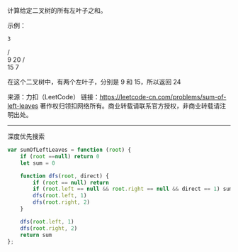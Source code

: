 计算给定二叉树的所有左叶子之和。

示例：

    3
   / \
  9  20
    /  \
   15   7

在这个二叉树中，有两个左叶子，分别是 9 和 15，所以返回 24

来源：力扣（LeetCode）
链接：https://leetcode-cn.com/problems/sum-of-left-leaves
著作权归领扣网络所有。商业转载请联系官方授权，非商业转载请注明出处。

---

深度优先搜索

```javascript
var sumOfLeftLeaves = function (root) {
    if (root ==null) return 0
    let sum = 0

    function dfs(root, direct) {
        if (root == null) return
        if (root.left == null && root.right == null && direct == 1) sum += root.val
        dfs(root.left, 1)
        dfs(root.right, 2)
    }

    dfs(root.left, 1)
    dfs(root.right, 2)
    return sum
};
```
